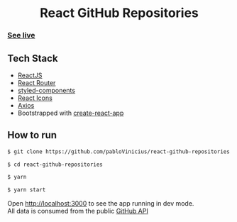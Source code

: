 <h1 align="center">
    React GitHub Repositories
</h1>

### [See live](https://react-github-repositories.netlify.com/)


## Tech Stack
-  [ReactJS](https://github.com/facebook/react)
-  [React Router](https://github.com/ReactTraining/react-router)
-  [styled-components](https://github.com/styled-components/styled-components)
-  [React Icons](https://github.com/react-icons/react-icons)
-  [Axios](https://github.com/axios/axios)
-  Bootstrapped with  [create-react-app](https://github.com/facebook/create-react-app)
## How to run

```bash
$ git clone https://github.com/pabloVinicius/react-github-repositories.git

$ cd react-github-repositories

$ yarn

$ yarn start
```

Open [http://localhost:3000](http://localhost:3000) to see the app running in dev mode.<br>
All data is consumed from the public [GitHub API](https://developer.github.com/v3/)
